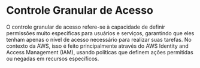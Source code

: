 # Controle Granular de Acesso

O controle granular de acesso refere-se à capacidade de definir permissões muito específicas para usuários e serviços, garantindo que eles tenham apenas o nível de acesso necessário para realizar suas tarefas. No contexto da AWS, isso é feito principalmente através do AWS Identity and Access Management (IAM), usando políticas que definem ações permitidas ou negadas em recursos específicos.